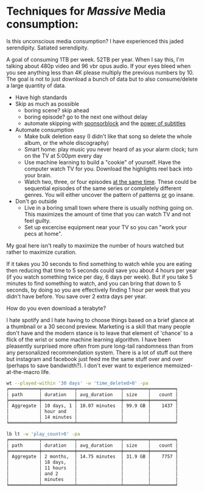 # Techniques for _Massive_ Media consumption:

Is this unconscious media consumption? I have experienced this jaded serendipity. Satiated serendipity.

A goal of consuming 1TB per week. 52TB per year. When I say this, I'm talking about 480p video and 96 vbr opus audio. If your eyes bleed when you see anything less than 4K please multiply the previous numbers by 10. The goal is not to just download a bunch of data but to also consume/delete a large quantity of data.

- Have high standards
- Skip as much as possible
  - boring scene? skip ahead
  - boring episode? go to the next one without delay
  - automate skipping with [sponsorblock](https://github.com/asakura42/sponsorblock-mpv-local) and the [power of subtitles](https://github.com/Ben-Kerman/mpv-sub-scripts/blob/master/sub-skip.lua)
- Automate consumption
  - Make bulk deletion easy (I didn't like that song so delete the whole album, or the whole discography)
  - Smart home: play music you never heard of as your alarm clock; turn on the TV at 5:00pm every day
  - Use machine learning to build a "cookie" of yourself. Have the computer watch TV for you. Download the highlights reel back into your brain.
  - Watch two, three, or four episodes [at the same time](https://github.com/chapmanjacobd/library/blob/48218744b440482536a2287347777426c087653f/xklb/player.py#L559https://github.com/chapmanjacobd/library/blob/main/xklb/player.py#L559). These could be sequential episodes of the same series or completely different genres. You will either uncover the pattern of patterns [or](https://www.computerhistory.org/collections/catalog/X39.81) go insane.
- Don't go outside
  - Live in a boring small town where there is usually nothing going on. This maximizes the amount of time that you can watch TV and not feel guilty.
  - Set up excercise equipment near your TV so you can "work your pecs at home".

My goal here isn't really to maximize the number of hours watched but rather to maximize curation.

If it takes you 30 seconds to find something to watch while you are eating then reducing that time to 5 seconds could save you about 4 hours per year (if you watch something twice per day, 6 days per week). But if you take 5 minutes to find something to watch, and you can bring that down to 5 seconds, by doing so you are effectively finding 1 hour per week that you didn't have before. You save over 2 extra days per year.

How do you even download a terabyte?

I hate spotify and I hate having to choose things based on a brief glance at a thumbnail or a 30 second preview. Marketing is a skill that many people don't have and the modern stance is to leave that element of 'chance' to a flick of the wrist or some machine learning algorithm. I have been pleasently surprised more often from pure long-tail randomness than from any personalized recommendation system. There is a lot of stuff out there but instagram and facebook just feed me the same stuff over and over (perhaps to save bandwidth?). I don't ever want to experience memoized-at-the-macro life.

```sh
wt --played-within '30 days' -w 'time_deleted>0' -pa
╒═══════════╤════════════╤════════════════╤═════════╤═════════╕
│ path      │ duration   │ avg_duration   │ size    │   count │
╞═══════════╪════════════╪════════════════╪═════════╪═════════╡
│ Aggregate │ 10 days, 1 │ 10.07 minutes  │ 99.9 GB │    1437 │
│           │ hour and   │                │         │         │
│           │ 14 minutes │                │         │         │
╘═══════════╧════════════╧════════════════╧═════════╧═════════╛

lb lt -w 'play_count>0' -pa
╒═══════════╤════════════╤════════════════╤═════════╤═════════╕
│ path      │ duration   │ avg_duration   │ size    │   count │
╞═══════════╪════════════╪════════════════╪═════════╪═════════╡
│ Aggregate │ 2 months,  │ 14.75 minutes  │ 31.9 GB │    7757 │
│           │ 18 days,   │                │         │         │
│           │ 11 hours   │                │         │         │
│           │ and 2      │                │         │         │
│           │ minutes    │                │         │         │
╘═══════════╧════════════╧════════════════╧═════════╧═════════╛
```
